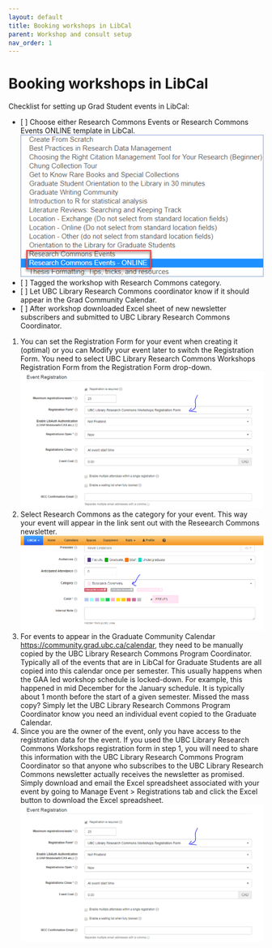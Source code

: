 ```yaml
---
layout: default
title: Booking workshops in LibCal
parent: Workshop and consult setup
nav_order: 1
---
```

# Booking workshops in LibCal
Checklist for setting up Grad Student events in LibCal:
- \[ ] Choose either Research Commons Events or Research Commons Events ONLINE template in LibCal.
![](../../assets/images/picktemplate.png)
- \[ ] Tagged the workshop with Research Commons category.
- \[ ] Let UBC Library Research Commons coordinator know if it should appear in the Grad Community Calendar.
- \[ ] After workshop downloaded Excel sheet of new newsletter subscribers and submitted to UBC Library Research Commons Coordinator.

1. You can set the Registration Form for your event when creating it (optimal) or you can Modify your event later to switch the Registration Form. You need to select UBC Library Research Commons Workshops Registration Form from the Registration Form drop-down.
![](../../assets/images/registrationwithrcform.PNG)
1. Select Research Commons as the category for your event. This way your event will appear in the link sent out with the Reseearch Commons newsletter. 
![](../../assets/images/RCcategory.PNG)
1. For events to appear in the Graduate Community Calendar <a href="https://community.grad.ubc.ca/calendar" target="_blank">https://community.grad.ubc.ca/calendar</a>, they need to be manually copied by the UBC Library Research Commons Program Coordinator. Typically all of the events that are in LibCal for Graduate Students are all copied into this calendar once per semester. This usually happens when the GAA led workshop schedule is locked-down. For example, this happened in mid December for the January schedule. It is typically about 1 month before the start of a given semester. Missed the mass copy? Simply let the UBC Library Research Commons Program Coordinator know you need an individual event copied to the Graduate Calendar.
1. Since you are the owner of the event, only you have access to the registration data for the event. If you used the UBC Library Research Commons Workshops registration form in step 1, you will need to share this information with the UBC Library Research Commons Program Coordinator so that anyone who subscribes to the UBC Library Research Commons newsletter actually receives the newsletter as promised. Simply download and email the Excel spreadsheet associated with your event by going to Manage Event > Registrations tab and click the Excel button to download the Excel spreadsheet.
![](../../assets/images/registrationwithrcform.PNG)
